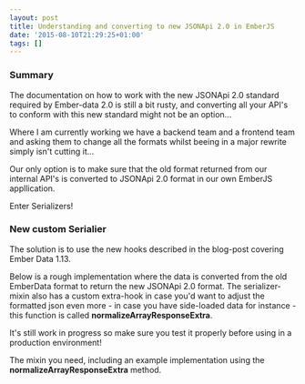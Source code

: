 ```yaml
---
layout: post
title: Understanding and converting to new JSONApi 2.0 in EmberJS
date: '2015-08-10T21:29:25+01:00'
tags: []
---
```


### Summary

The documentation on how to work with the new JSONApi 2.0 standard required by Ember-data 2.0 is still a bit rusty, and converting all your API's to conform with this new standard might not be an option...

Where I am currently working we have a backend team and a frontend team and asking them to change all the formats whilst beeing in a major rewrite simply isn't cutting it...

Our only option is to make sure that the old format returned from our internal API's is converted to JSONApi 2.0 format in our own EmberJS appllication.

Enter Serializers!

### New custom Serialier

The solution is to use the new hooks described in the blog-post covering Ember Data 1.13.

Below is a rough implementation where the data is converted from the old EmberData format to return the new JSONApi 2.0 format.
The serializer-mixin also has a custom extra-hook in case you'd want to adjust the formatted json even more - in case you have side-loaded data for instance - this function is called **normalizeArrayResponseExtra**.

It's still work in progress so make sure you test it properly before using in a production environment!


The mixin you need, including an example implementation using the **normalizeArrayResponseExtra** method.
<script src="https://gist.github.com/hussfelt/064506796c7e94e85e47.js"></script>